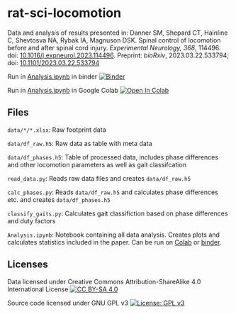 # rat-sci-locomotion
Data and analysis of results presented in:
Danner SM, Shepard CT, Hainline C, Shevtosva NA, Rybak IA, Magnuson DSK. Spinal control of locomotion before and after spinal cord injury. *Experimental Neurology, 368*, 114496. doi: [10.1016/j.expneurol.2023.114496](https://doi.org/10.1016/j.expneurol.2023.114496). Preprint: *bioRxiv*, 2023.03.22.533794; doi: [10.1101/2023.03.22.533794](https://doi.org/10.1101/2023.03.22.533794)

Run in [Analysis.ipynb][binder-link] in binder [![Binder](https://mybinder.org/badge_logo.svg)][binder-link]

Run in [Analysis.ipynb][colab-link] in Google Colab
[![Open In Colab](https://colab.research.google.com/assets/colab-badge.svg)][colab-link]

[colab-link]: https://colab.research.google.com/github/dannerlab/rat-sci-locomotion/blob/master/Analysis.ipynb
[binder-link]: https://mybinder.org/v2/gh/dannerlab/rat-sci-locomotion/HEAD?labpath=Analysis.ipynb

## Files

`data/*/*.xlsx`: Raw footprint data

`data/df_raw.h5`: Raw data as table with meta data

`data/df_phases.h5`: Table of processed data, includes phase differences and other locomotion parameters as well as gait classifcation

`read_data.py`: Reads raw data files and creates `data/df_raw.h5`

`calc_phases.py`: Reads `data/df_raw.h5` and calculates phase differences etc. and creates `data/df_phases.h5`

`classify_gaits.py`: Calculates gait classifiction based on phase differences and duty factors

`Analysis.ipynb`: Notebook containing all data analysis. Creates plots and calculates statistics included in the paper. Can be run on [Colab][colab-link]  or [binder][binder-link].


## Licenses
Data licensed under Creative Commons Attribution-ShareAlike 4.0 International License [![CC BY-SA 4.0][cc-by-sa-shield]][cc-by-sa]

Source code licensed under GNU GPL v3 [![License: GPL v3](https://img.shields.io/badge/License-GPLv3-blue.svg)][gpl3]

[gpl3]: https://www.gnu.org/licenses/gpl-3.0
[cc-by-sa]: http://creativecommons.org/licenses/by-sa/4.0/
[cc-by-sa-shield]: https://img.shields.io/badge/License-CC%20BY--SA%204.0-lightgrey.svg

